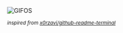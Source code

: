 <div align="justify">
<picture>
    <source media="(prefers-color-scheme: dark)" srcset="https://i.ibb.co/yFRSjbHD/output-gif.gif">
    <source media="(prefers-color-scheme: light)" srcset="https://i.ibb.co/yFRSjbHD/output-gif.gif">
    <img alt="GIFOS" src="https://i.ibb.co/yFRSjbHD/output-gif.gif">
</picture>

<sub><i>inspired from [x0rzavi/github-readme-terminal](https://github.com/x0rzavi/github-readme-terminal)</i></sub>

</div>

<!-- Image deletion URL: https://ibb.co/8gBcZS1J/c68332912fc026eb0e78e9a04ae75400 -->